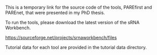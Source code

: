 This is a temporary link for the source code of the tools, PAREfirst and PAREnet, that were presented in my PhD thesis.

To run the tools, please download the latest version of the sRNA Workbench.

https://sourceforge.net/projects/srnaworkbench/files

Tutorial data for each tool are provided in the tutorial data directory.
